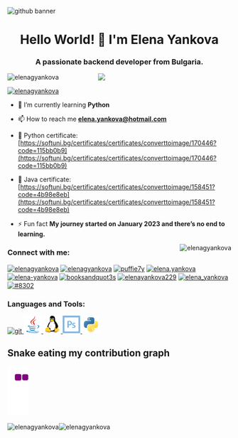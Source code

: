 ![github banner](https://github.com/ElenaGYankova/SoftUni-Python-Fundamentals-2023/assets/122468758/1649ebe1-6f1e-41ba-937a-15c0cd5e7190)
<h1 align="center">Hello World! 👋 I'm Elena Yankova</h1>
<h3 align="center">A passionate backend developer from Bulgaria.</h3>
<p><img align="right" src="https://github.com/ElenaGYankova/SoftUni-Python-Fundamentals-2023/assets/122468758/87525793-de96-4917-bc9a-affbc4c37139.gif" width="300" /></p>
<p align="left"> <img src="https://komarev.com/ghpvc/?username=elenagyankova&label=Profile%20views&color=0e75b6&style=flat" alt="elenagyankova" /> </p>

<p align="left"> <a href="https://github.com/ryo-ma/github-profile-trophy"><img src="https://github-profile-trophy.vercel.app/?username=elenagyankova" alt="elenagyankova" /></a> </p>

- 🌱 I’m currently learning **Python**

- 📫 How to reach me **elena.yankova@hotmail.com**

- 📝 Python certificate: [https://softuni.bg/certificates/certificates/converttoimage/170446?code=115bb0b9](https://softuni.bg/certificates/certificates/converttoimage/170446?code=115bb0b9)

- 📄 Java certificate: [https://softuni.bg/certificates/certificates/converttoimage/158451?code=4b98e8eb](https://softuni.bg/certificates/certificates/converttoimage/158451?code=4b98e8eb)

- ⚡ Fun fact **My journey started on January 2023 and there’s no end to learning.**

<p><img align="right" src="https://github-readme-stats.vercel.app/api/top-langs?username=elenagyankova&show_icons=true&locale=en&layout=compact" alt="elenagyankova" /></p>

<h3 align="left">Connect with me:</h3>
<p align="left">
<a href="https://codepen.io/elenagyankova" target="blank"><img align="center" src="https://raw.githubusercontent.com/rahuldkjain/github-profile-readme-generator/master/src/images/icons/Social/codepen.svg" alt="elenagyankova" height="30" width="40" /></a>
<a href="https://dev.to/elenagyankova" target="blank"><img align="center" src="https://raw.githubusercontent.com/rahuldkjain/github-profile-readme-generator/master/src/images/icons/Social/devto.svg" alt="elenagyankova" height="30" width="40" /></a>
<a href="https://twitter.com/puffie7y" target="blank"><img align="center" src="https://raw.githubusercontent.com/rahuldkjain/github-profile-readme-generator/master/src/images/icons/Social/twitter.svg" alt="puffie7y" height="30" width="40" /></a>
<a href="https://linkedin.com/in/elena.yankova" target="blank"><img align="center" src="https://raw.githubusercontent.com/rahuldkjain/github-profile-readme-generator/master/src/images/icons/Social/linked-in-alt.svg" alt="elena.yankova" height="30" width="40" /></a>
<a href="https://stackoverflow.com/users/21868509/elena-yankova" target="blank"><img align="center" src="https://raw.githubusercontent.com/rahuldkjain/github-profile-readme-generator/master/src/images/icons/Social/stack-overflow.svg" alt="elena-yankova" height="30" width="40" /></a>
<a href="https://instagram.com/booksandquot3s" target="blank"><img align="center" src="https://raw.githubusercontent.com/rahuldkjain/github-profile-readme-generator/master/src/images/icons/Social/instagram.svg" alt="booksandquot3s" height="30" width="40" /></a>
<a href="https://www.youtube.com/c/elenayankova229" target="blank"><img align="center" src="https://raw.githubusercontent.com/rahuldkjain/github-profile-readme-generator/master/src/images/icons/Social/youtube.svg" alt="elenayankova229" height="30" width="40" /></a>
<a href="https://www.hackerrank.com/elena_yankova" target="blank"><img align="center" src="https://raw.githubusercontent.com/rahuldkjain/github-profile-readme-generator/master/src/images/icons/Social/hackerrank.svg" alt="elena_yankova" height="30" width="40" /></a>
<a href="https://discord.gg/#8302" target="blank"><img align="center" src="https://raw.githubusercontent.com/rahuldkjain/github-profile-readme-generator/master/src/images/icons/Social/discord.svg" alt="#8302" height="30" width="40" /></a>
</p>

<h3 align="left">Languages and Tools:</h3>
<p align="left"> <a href="https://git-scm.com/" target="_blank" rel="noreferrer"> <img src="https://www.vectorlogo.zone/logos/git-scm/git-scm-icon.svg" alt="git" width="40" height="40"/> </a> <a href="https://www.java.com" target="_blank" rel="noreferrer"> <img src="https://raw.githubusercontent.com/devicons/devicon/master/icons/java/java-original.svg" alt="java" width="40" height="40"/> </a> <a href="https://www.linux.org/" target="_blank" rel="noreferrer"> <img src="https://raw.githubusercontent.com/devicons/devicon/master/icons/linux/linux-original.svg" alt="linux" width="40" height="40"/> </a> <a href="https://www.photoshop.com/en" target="_blank" rel="noreferrer"> <img src="https://raw.githubusercontent.com/devicons/devicon/master/icons/photoshop/photoshop-line.svg" alt="photoshop" width="40" height="40"/> </a> <a href="https://www.python.org" target="_blank" rel="noreferrer"> <img src="https://raw.githubusercontent.com/devicons/devicon/master/icons/python/python-original.svg" alt="python" width="40" height="40"/> </a> </p>


## Snake eating my contribution graph
![snake gif](https://github.com/elenagyankova/elenagyankova/blob/output/github-contribution-grid-snake.gif)


<p><img align="left" src="https://github-readme-stats.vercel.app/api?username=elenagyankova&show_icons=true&locale=en" alt="elenagyankova" /></p>

<p><img align="left" src="https://github-readme-streak-stats.herokuapp.com/?user=elenagyankova&" alt="elenagyankova" /></p>
